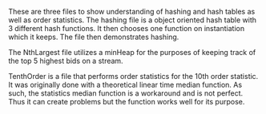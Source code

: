 These are three files to show understanding of hashing and hash tables as well as order statistics. The hashing file is a object oriented
hash table with 3 different hash functions. It then chooses one function on instantiation which it keeps. The file then demonstrates hashing.

The NthLargest file utilizes a minHeap for the purposes of keeping track of the top 5 highest bids on a stream.

TenthOrder is a file that performs order statistics for the 10th order statistic. It was originally done with a theoretical linear time
median function. As such, the statistics median function is a workaround and is not perfect. Thus it can create problems but the function works
well for its purpose.
